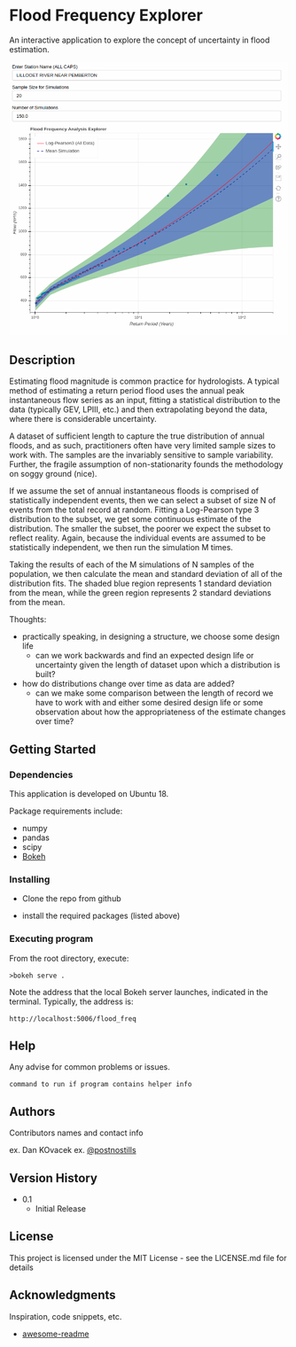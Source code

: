 # Flood Frequency Explorer

An interactive application to explore the concept of uncertainty in flood estimation.

![](img/app_screenshot.png)

## Description

Estimating flood magnitude is common practice for hydrologists.  A typical method of estimating a return period flood uses the annual peak  instantaneous flow series as an input, fitting a statistical distribution to the data (typically GEV, LPIII, etc.) and then extrapolating beyond the data, where there is considerable uncertainty.

A dataset of sufficient length to capture the true distribution of annual  floods, and as such, practitioners often have very limited sample sizes to work with.  The samples are the invariably sensitive to sample variability.  Further, the fragile assumption of non-stationarity founds the methodology on soggy ground (nice).

If we assume the set of annual instantaneous floods is comprised of statistically independent events, then we can select a subset of size N of events from the total record at random.  Fitting a Log-Pearson type 3 distribution to the subset, we get some continuous estimate of the distribution.  The smaller the subset, the poorer we expect the subset to reflect reality.  Again, because the individual events are assumed to be statistically independent, we then run the simulation M times.

Taking the results of each of the M simulations of N samples of the population, we then calculate the mean and standard deviation of all of the distribution fits.  The shaded blue region represents 1 standard deviation from the mean, while the green region represents 2 standard deviations from the mean.

Thoughts:
* practically speaking, in designing a structure, we choose some design life
  * can we work backwards and find an expected design life or uncertainty given the length of dataset upon which a distribution is built?
* how do distributions change over time as data are added?
  * can we make some comparison between the length of record we have to work with and either some desired design life or some observation about how the appropriateness of the estimate changes over time?


## Getting Started

### Dependencies

This application is developed on Ubuntu 18.

Package requirements include:
* numpy
* pandas
* scipy
* [Bokeh](https://bokeh.pydata.org/en/latest/index.html)

### Installing

* Clone the repo from github

* install the required packages (listed above)

### Executing program

From the root directory, execute:
```
>bokeh serve .
```
Note the address that the local Bokeh server launches, indicated in the terminal.
Typically, the address is:
```
http://localhost:5006/flood_freq
```

## Help

Any advise for common problems or issues.
```
command to run if program contains helper info
```

## Authors

Contributors names and contact info

ex. Dan KOvacek
ex. [@postnostills](https://twitter.com/postnostills)

## Version History

* 0.1
    * Initial Release

## License

This project is licensed under the MIT License - see the LICENSE.md file for details

## Acknowledgments

Inspiration, code snippets, etc.
* [awesome-readme](https://github.com/matiassingers/awesome-readme)

